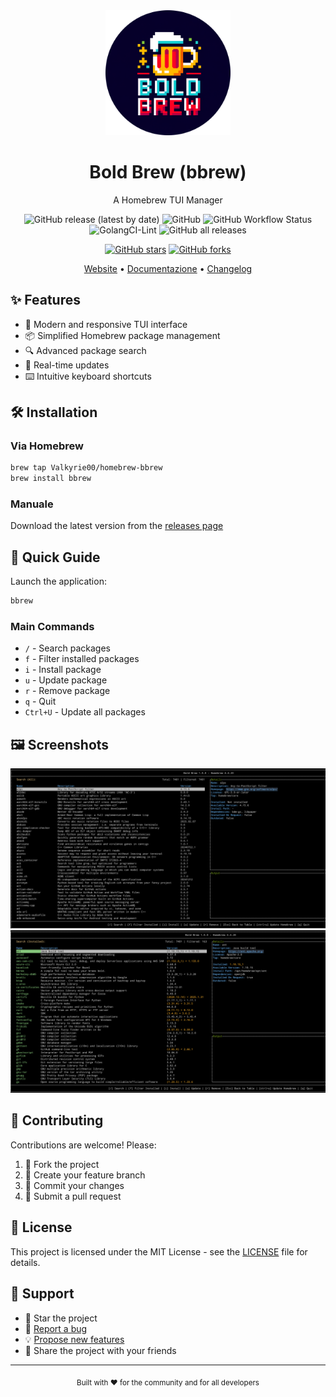 <div align="center">
  <img src="resources/logo/bbrew-logo-rounded.png" alt="Bold Brew Logo" width="200" height="200">
  <h1>Bold Brew (bbrew)</h1>
  <p>A Homebrew TUI Manager</p>
</div>

<div align="center">

![GitHub release (latest by date)](https://img.shields.io/github/v/release/Valkyrie00/bold-brew)
![GitHub](https://img.shields.io/github/license/Valkyrie00/bold-brew)
![GitHub Workflow Status](https://img.shields.io/github/actions/workflow/status/Valkyrie00/bold-brew/release.yml)
![GolangCI-Lint](https://github.com/Valkyrie00/bold-brew/workflows/Quality/badge.svg)
![GitHub all releases](https://img.shields.io/github/downloads/Valkyrie00/bold-brew/total)

[![GitHub stars](https://img.shields.io/github/stars/Valkyrie00/bold-brew?style=social)](https://github.com/Valkyrie00/bold-brew/stargazers)
[![GitHub forks](https://img.shields.io/github/forks/Valkyrie00/bold-brew?style=social)](https://github.com/Valkyrie00/bold-brew/network/members)

[Website](https://bold-brew.com/) • [Documentazione](https://bold-brew.com/docs) • [Changelog](CHANGELOG.md)

</div>

## ✨ Features

- 🚀 Modern and responsive TUI interface
- 📦 Simplified Homebrew package management
- 🔍 Advanced package search
- 🔄 Real\-time updates
- ⌨️ Intuitive keyboard shortcuts

## 🛠️ Installation

### Via Homebrew
```sh
brew tap Valkyrie00/homebrew-bbrew
brew install bbrew
```

### Manuale
Download the latest version from the [releases page](https://github.com/Valkyrie00/bold-brew/releases)

## 📖 Quick Guide

Launch the application:
```sh
bbrew
```

### Main Commands
- `/` - Search packages
- `f` - Filter installed packages
- `i` - Install package
- `u` - Update package
- `r` - Remove package
- `q` - Quit
- `Ctrl+U` - Update all packages

## 🖼️ Screenshots

<div align="center">
  <img src="resources/screenshots/main.png" alt="Schermata principale" width="800">
  <img src="resources/screenshots/installed.png" alt="Pacchetti installati" width="800">
</div>

## 🤝 Contributing

Contributions are welcome! Please:

1. 🍴 Fork the project
2. 🔨 Create your feature branch
3. 📝 Commit your changes
4. 🚀 Submit a pull request

## 📄 License

This project is licensed under the MIT License - see the [LICENSE](LICENSE) file for details.

## 💖 Support

- 🌟 Star the project
- 🐛 [Report a bug](https://github.com/Valkyrie00/bold-brew/issues)
- 💡 [Propose new features](https://github.com/Valkyrie00/bold-brew/issues)
- 📣 Share the project with your friends

---

<div align="center">
  <sub>Built with ❤️ for the community and for all developers</sub>
</div>